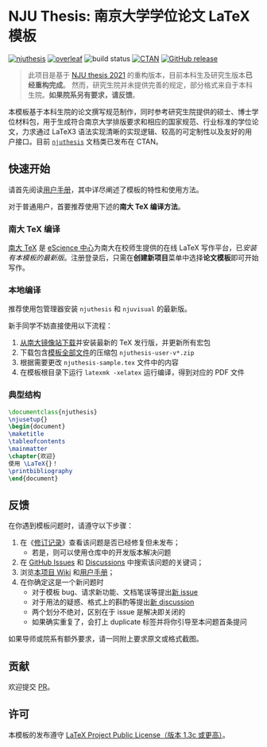 # NJU Thesis: 南京大学学位论文 LaTeX 模板

[![njuthesis](https://img.shields.io/badge/njuthesis-latex-blue)](https://git.nju.edu.cn/nju-lug/nju-latex-templates)
[![overleaf](https://img.shields.io/badge/overleaf-supported-brightgreen)](https://tex.nju.edu.cn)
![build status](https://github.com/nju-lug/NJUThesis/actions/workflows/build.yml/badge.svg)
[![CTAN](https://img.shields.io/ctan/v/njuthesis.svg)](https://www.ctan.org/pkg/njuthesis)
[![GitHub release](https://img.shields.io/github/release/nju-lug/NJUThesis/all.svg)](https://github.com/nju-lug/NJUThesis/releases/latest)

> 此项目是基于 [NJU thesis 2021](https://github.com/FengChendian/NJUThesis2021) 的重构版本，目前本科生及研究生版本**已经重构完成**。
> 然而，研究生院并未提供完善的规定，部分格式来自于本科生院。**如果院系另有要求，请反馈**。

本模板基于本科生院的论文撰写规范制作，同时参考研究生院提供的硕士、博士学位材料包，用于生成符合南京大学排版要求和相应的国家规范、行业标准的学位论文，力求通过 LaTeX3 语法实现清晰的实现逻辑、较高的可定制性以及友好的用户接口。目前 [`njuthesis`](https://ctan.org/pkg/njuthesis) 文档类已发布在 CTAN。

## 快速开始

请首先阅读[用户手册](http://mirrors.ctan.org/macros/unicodetex/latex/njuthesis/njuthesis.pdf)，其中详尽阐述了模板的特性和使用方法。

对于普通用户，首要推荐使用下述的**南大 TeX 编译方法**。

### 南大 TeX 编译

[南大 TeX](https://tex.nju.edu.cn) 是 [eScience 中心](https://sci.nju.edu.cn)为南大在校师生提供的在线 LaTeX 写作平台，已*安装有本模板的最新版*。注册登录后，只需在**创建新项目**菜单中选择**论文模板**即可开始写作。

### 本地编译

推荐使用包管理器安装 `njuthesis` 和 `njuvisual` 的最新版。

新手同学不妨直接使用以下流程：

1. [从南大镜像站下载](https://mirror.nju.edu.cn/download/app/TeX%20%E6%8E%92%E7%89%88%E7%B3%BB%E7%BB%9F)并安装最新的 TeX 发行版，并更新所有宏包
2. 下载包含[模板全部文件](https://github.com/nju-lug/NJUThesis/releases/latest)的压缩包 `njuthesis-user-v*.zip`
3. 根据需要更改 `njuthesis-sample.tex` 文件中的内容
4. 在模板根目录下运行 `latexmk -xelatex` 运行编译，得到对应的 PDF 文件

### 典型结构

```LaTeX
\documentclass{njuthesis}
\njusetup{}
\begin{document}
\maketitle
\tableofcontents
\mainmatter
\chapter{欢迎}
使用 \LaTeX{}！
\printbibliography
\end{document}
```

## 反馈

在你遇到模板问题时，请遵守以下步骤：

1. 在《[修订记录](https://github.com/nju-lug/NJUThesis/blob/master/CHANGELOG.md)》查看该问题是否已经修复但未发布；
    - 若是，则可以使用仓库中的开发版本解决问题
1. 在 [GitHub Issues](https://github.com/nju-lug/NJUThesis/issues) 和 [Discussions](https://github.com/nju-lug/NJUThesis/discussions) 中搜索该问题的关键词；
1. 浏览[本项目 Wiki](https://github.com/nju-lug/NJUThesis/wiki) 和[用户手册](http://mirrors.ctan.org/macros/unicodetex/latex/njuthesis/njuthesis.pdf)；
1. 在你确定这是一个新问题时
    - 对于模板 bug、请求新功能、文档笔误等提出[新 issue](https://github.com/nju-lug/NJUThesis/issues/new/choose)
    - 对于用法的疑惑、格式上的斟酌等提出[新 discussion](https://github.com/nju-lug/NJUThesis/discussions/new)
    - 两个划分不绝对，区别在于 issue 是解决即关闭的
    - 如果确实重复了，会打上 duplicate 标签并将你引导至本问题首条提问

如果导师或院系有额外要求，请一同附上要求原文或格式截图。

## 贡献

欢迎提交 [PR](https://github.com/nju-lug/NJUThesis/pulls)。

## 许可

本模板的发布遵守 [LaTeX Project Public License（版本 1.3c 或更高）](https://www.latex-project.org/lppl/lppl-1-3c/)。
